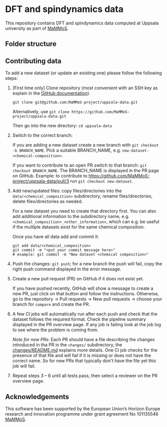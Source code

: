 # DFT and spindynamics data

This repository contains DFT and spindynamics data computed at Uppsala university as part of [MaMMoS](https://https://mammos-project.github.io/).

## Folder structure

## Contributing data

To add a new dataset (or update an existing one) please follow the following steps:

1. [First time only] Clone repository (most convenient with an SSH key as explain in the [GitHub
   documentation](https://docs.github.com/en/authentication/connecting-to-github-with-ssh/adding-a-new-ssh-key-to-your-github-account)).

   ```
   git clone git@github.com:MaMMoS-project/uppsala-data.git
   ```

   Alternatively, use `git clone https://github.com/MaMMoS-project/uppsala-data.git`

   Then go into the new directory: `cd uppsala-data`

2. Switch to the correct branch:

   If you are adding a new dataset create a new branch with `git checkout -b
   BRANCH_NAME`. Pick a suitable BRANCH_NAME, e.g.
   `new-dataset-<chemical-composition>`.

   If you want to contribute to an open PR switch to that branch: `git checkout
   BRANCH_NAME`. The BRANCH_NAME is displayed in the PR page on GitHub. Example:
   to contribute to https://github.com/MaMMoS-project/uppsala-data/pull/3 run
   `git checkout new-dataset`.

3. Add new/updated files: copy files/directories into the `data/<chemical_composition>`
   subdirectory, rename files/directories, delete files/directories as needed.

   For a new dataset you need to create that directory first. You
   can also add additional information to the subdirectory name, e.g.
   `<chemical_composition>_<other_information>`, which can e.g. be useful if the
   multiple datasets exist for the same chemical composition.

   Once you have all data add and commit it:

   ```
   git add data/<chemical_composition>
   git commit -m "<put your commit message here>"
   # example: git commit -m "New dataset <chemical composition>"
   ```

4. Push the changes: `git push`; for a new branch the push will fail, copy the
   right push command displayed in the error message.

5. Create a new pull request (PR) on GitHub if it does not exist yet.

   If you have pushed recently, GitHub will show a message to create a new PR,
   just click on that button and follow the instructions. Otherwise, go to the
   repository -> Pull requests -> New pull requests -> choose your branch for
   `compare` and create the PR.

6. A few CI jobs will automatically run after each push and check that the
   dataset follows the required format. Check the pipeline summary displayed in
   the PR overview page. If any job is failing look at the job log to see where
   the problem is coming from.

   *Note for new PRs*: Each PR should have a file describing the changes introduced
   in tha PR in the `changes/` subdirectory, the
   [changes/README.md](changes/README.md) explains more  details. One CI job
   checks for the presence of that file and will fail if it is missing or does
   not have the correct name. So for new PRs that typically don't have the file
   yet this job will fail.

7. Repeat steps 3 – 6 until all tests pass, then select a reviewer on the PR
   overview page.



## Acknowledgements

This software has been supported by the European Union’s Horizon Europe research and innovation programme under grant agreement No 101135546 [MaMMoS](https://mammos-project.github.io/).
